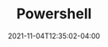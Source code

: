 ---
title: "Powershell"
date: 2021-11-04T12:35:02-04:00
description: Powershell Notes
weight: 1
collapsible: true
---